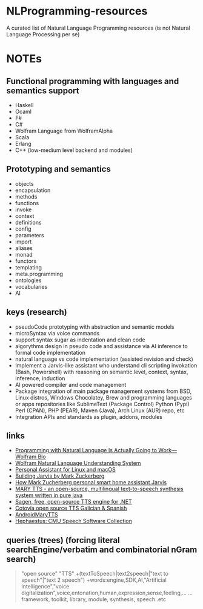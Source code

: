 # NLProgramming-resources
A curated list of Natural Language Programming resources (is not Natural Language Processing per se)

# NOTEs
## Functional programming with languages and semantics support

- Haskell
- Ocaml
- F#
- C#
- Wolfram Language from WolframAlpha 
- Scala 
- Erlang
- C++ (low-medium level backend and modules)

## Prototyping and semantics

- objects
- encapsulation
- methods
- functions
- invoke
- context
- definitions
- config
- parameters
- import
- aliases
- monad
- functors
- templating
- meta.programming
- ontologies
- vocabularies
- AI

## keys (research)

- pseudoCode prototyping with abstraction and semantic models
- microSyntax via voice commands
- support syntax sugar as indentation and clean code
- algorythms design in pseudo code and assistance via AI inference to formal code implementation
- natural language vs code implementation (assisted revision and check)
- Implement a Jarvis-like assistant who understand cli scripting invokation (Bash, Powershell) with reasoning on semantic.level, context, syntax, inference, induction
- AI powered compiler and code management
- Package integration of main package management systems from BSD, Linux distros, Windows Chocolatey, Brew and programming languages or apps repositories like SublimeText (Package Control) Python (Pypi) Perl (CPAN), PHP (PEAR), Maven (Java), Arch Linux (AUR) repo, etc
- Integration APIs and standards as plugin, addons, modules

## links
- [Programming with Natural Language Is Actually Going to Work—Wolfram Blo](http://blog.wolfram.com/2010/11/16/programming-with-natural-language-is-actually-going-to-work/)
- [Wolfram Natural Language Understanding System](https://www.wolfram.com/natural-language-understanding/)
- [Personal Assistant for Linux and macOS](https://github.com/sukeesh/Jarvis)
- [Building Jarvis by Mark Zuckerberg](https://www.facebook.com/notes/mark-zuckerberg/building-jarvis/10154361492931634)
- [How Mark Zucherberg personal smart home assistant Jarvis](http://www.businessinsider.com/how-mark-zuckerberg-personal-smart-home-assistant-jarvis-works-2016-12/)
- [MARY TTS - an open-source, multilingual text-to-speech synthesis system written in pure java](https://github.com/marytts/marytts)
- [Sagen, free, open-source TTS engine for .NET](https://github.com/TheBerkin/Sagen)
- [Cotovía open source TTS Galician & Spanish](http://gtm.uvigo.es/publications/cotov%C3%ADa-open-source-tts-galician-and-spanish)
- [AndroidMaryTTS](https://github.com/AndroidMaryTTS)
- [Hephaestus: CMU Speech Software Collection](http://www.speech.cs.cmu.edu/flite/index.html)
## queries (trees) (forcing literal searchEngine/verbatim and combinatorial nGram search)
>"open source" "TTS"
>   +(textToSpeech|text2speech|"text to speech"|"text 2 speech")
>   +words:engine,SDK,AI,"Artificial Intelligence","voice digitalization",voice,entonation,human,expression,sense,feeling,...
>   ... framework, toolkit, library, module, synthesis, speech..etc
>

